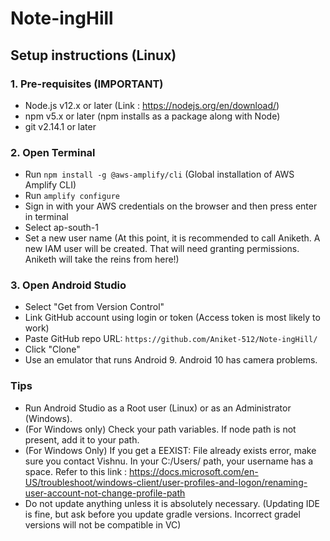 # Note-ingHill

## Setup instructions (Linux)
### 1. Pre-requisites (**IMPORTANT**)
- Node.js v12.x or later (Link : https://nodejs.org/en/download/)
- npm v5.x or later (npm installs as a package along with Node)
- git v2.14.1 or later

### 2. Open Terminal
- Run `npm install -g @aws-amplify/cli`
(Global installation of AWS Amplify CLI)
- Run `amplify configure`
- Sign in with your AWS credentials on the browser and then press enter in terminal
- Select ap-south-1
- Set a new user name (At this point, it is recommended to call Aniketh. A new IAM user will be created. That will need granting permissions. Aniketh will take the reins from here!)

### 3. Open Android Studio
- Select "Get from Version Control"
- Link GitHub account using login or token (Access token is most likely to work)
- Paste GitHub repo URL: `https://github.com/Aniket-512/Note-ingHill/`
- Click "Clone"
- Use an emulator that runs Android 9. Android 10 has camera problems.

### Tips
- Run Android Studio as a Root user (Linux) or as an Administrator (Windows).
- (For Windows only) Check your path variables. If node path is not present, add it to your path.
- (For Windows Only) If you get a EEXIST: File already exists error, make sure you contact Vishnu. In your C:/Users/<UserName> path, your username has a space. Refer to this link : https://docs.microsoft.com/en-US/troubleshoot/windows-client/user-profiles-and-logon/renaming-user-account-not-change-profile-path
- Do not update anything unless it is absolutely necessary. (Updating IDE is fine, but ask before you update gradle versions. Incorrect gradel versions will not be compatible in VC)
